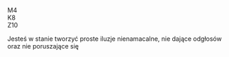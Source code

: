M4  
K8  
Z10

Jesteś w stanie tworzyć proste iluzje nienamacalne, nie dające odgłosów oraz nie poruszające się
